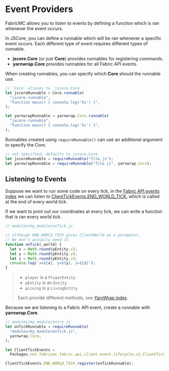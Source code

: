 # Event Providers

FabricMC allows you to listen to events by defining a function which is ran whenever the event occurs.

In JSCore, you can define a runnable which will be ran whenever a specific event occurs. Each different type of event requires different types of runnable.

- **jscore.Core** (or just **Core**) provides runnables for registering commands.
- **yarnwrap.Core** provides runnables for all Fabric API events.

When creating runnables, you can specify which **Core** should the runnable use.

```js
// `Core` aliases to `jscore.Core`
let jscoreRunnable = Core.runnable(
  "jscore-runnable",
  "function main() { console.log('hi') }",
);

let yarnwrapRunnable = yarnwrap.Core.runnable(
  "jscore-runnable",
  "function main() { console.log('hi') }",
);
```

Runnables created using `requireRunnable()` can use an additional argument to specify the Core.

```js
// not specified: defaults to jscore.Core
let jscoreRunnable = requireRunnable("file.js");
let yarnwrapRunnable = requireRunnable("file.js", yarnwrap.Core);
```

## Listening to Events

Suppose we want to run some code on every tick, in the [Fabric API events index](https://wiki.fabricmc.net/tutorial:event_index) we can listen to [ClientTickEvents.END_WORLD_TICK](https://github.com/FabricMC/fabric/blob/1.21.5/fabric-lifecycle-events-v1/src/client/java/net/fabricmc/fabric/api/client/event/lifecycle/v1/ClientTickEvents.java#L79), which is called at the end of every world tick.

If we want to print out our coordinates at every tick, we can write a function that is ran every world tick.

```js
// modules/my_module/onTick.js

// although END_WORLD_TICK gives ClientWorld as a parameter,
// We don't actually need it.
function onTick(_world) {
  let x = Math.round(pEntity.x);
  let y = Math.round(pEntity.y);
  let z = Math.round(pEntity.z);
  console.log(`x=${x}, y=${y}, z=${z}`);
}
```

> - `player` is a `PlayerEntity`
> - `pEntity` is an `Entity`
> - `pLiving` is a `LivingEntity`
> 
> Each provide different methods, see [YarnWrap index](https://fabriccore.github.io/yarnwrap).

Because we are listening to a Fabric API event, create a runnable with **yarnwrap.Core**.

```js
// modules/my_module/entry.js
let onTickRunnable = requireRunnable(
  "modules/my_module/onTick.js",
  yarnwrap.Core,
);

let ClientTickEvents =
  Packages.net.fabricmc.fabric.api.client.event.lifecycle.v1.ClientTickEvents;

ClientTickEvents.END_WORLD_TICK.register(onTickRunnable);
```
